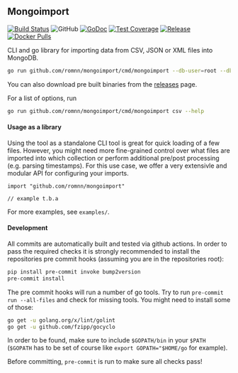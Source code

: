 ## Mongoimport

[![Build Status](https://travis-ci.com/romnn/mongoimport.svg?branch=master)](https://travis-ci.com/romnn/mongoimport)
![GitHub](https://img.shields.io/github/license/romnn/mongoimport)
[![GoDoc](https://godoc.org/github.com/romnn/mongoimport?status.svg)](https://godoc.org/github.com/romnn/mongoimport)
[![Test Coverage](https://codecov.io/gh/romnn/mongoimport/branch/master/graph/badge.svg)](https://codecov.io/gh/romnn/mongoimport)
[![Release](https://img.shields.io/github/release/romnn/mongoimport)](https://github.com/romnn/mongoimport/releases/latest)
[![Docker Pulls](https://img.shields.io/docker/pulls/romnn/mongoimport)](https://hub.docker.com/r/romnn/mongoimport)

CLI and go library for importing data from CSV, JSON or XML files into MongoDB.

```bash
go run github.com/romnn/mongoimport/cmd/mongoimport --db-user=root --db-password=example csv <path-to-csv-files>
```
You can also download pre built binaries from the [releases](https://github.com/romnn/mongoimport/releases) page.

For a list of options, run
```bash
go run github.com/romnn/mongoimport/cmd/mongoimport csv --help
```

#### Usage as a library

Using the tool as a standalone CLI tool is great for quick loading of a few files. However, you might need more fine-grained control over what files are imported into which collection or perform additional pre/post processing (e.g. parsing timestamps). For this use case, we offer a very extensivle and modular API for configuring your imports.

```golang
import "github.com/romnn/mongoimport"

// example t.b.a
```

For more examples, see `examples/`.

#### Development

All commits are automatically built and tested via github actions. In order to pass the required checks it is strongly recommended to install the repositories pre commit hooks (assuming you are in the repositories root):
```bash
pip install pre-commit invoke bump2version
pre-commit install
```

The pre commit hooks will run a number of go tools. Try to run `pre-commit run --all-files` and check for missing tools. You might need to install some of those:
```bash
go get -u golang.org/x/lint/golint
go get -u github.com/fzipp/gocyclo
```
In order to be found, make sure to include `$GOPATH/bin` in your `$PATH` (`$GOPATH` has to be set of course like `export GOPATH="$HOME/go` for example).

Before committing, `pre-commit` is run to make sure all checks pass!

